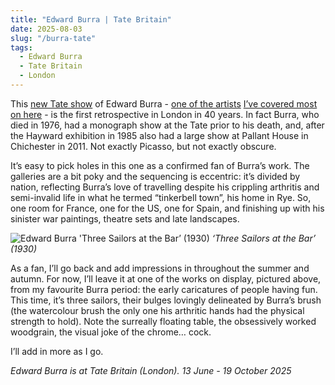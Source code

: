 ```yaml
---
title: "Edward Burra | Tate Britain"
date: 2025-08-03
slug: "/burra-tate"
tags:
  - Edward Burra
  - Tate Britain
  - London
---
```


This [new Tate show](https://www.tate.org.uk/whats-on/tate-britain/edward-burra) of Edward Burra - [one of the artists](https://artangled.com/posts/burra-pallant/) [I’ve covered most](https://artangled.com/posts/craxton-pallant/) [on here](https://artangled.com/posts/beryl-tom-voltaire/) - is the first retrospective in London in 40 years. In fact Burra, who died in 1976, had a monograph show at the Tate prior to his death, and, after the Hayward exhibition in 1985 also had a large show at Pallant House in Chichester in 2011. Not exactly Picasso, but not exactly obscure.

It’s easy to pick holes in this one as a confirmed fan of Burra’s work. The galleries are a bit poky and the sequencing is eccentric: it’s divided by nation, reflecting Burra’s love of travelling despite his crippling arthritis and semi-invalid life in what he termed “tinkerbell town”, his home in Rye. So, one room for France, one for the US, one for Spain, and finishing up with his sinister war paintings, theatre sets and late landscapes.

![Edward Burra 'Three Sailors at the Bar’ (1930)](/burra-tate-1.jpg)
_‘Three Sailors at the Bar’ (1930)_

As a fan, I’ll go back and add impressions in throughout the summer and autumn. For now, I’ll leave it at one of the works on display, pictured above, from my favourite Burra period: the early caricatures of people having fun. This time, it’s three sailors, their bulges lovingly delineated by Burra’s brush (the watercolour brush the only one his arthritic hands had the physical strength to hold). Note the surreally floating table, the obsessively worked woodgrain, the visual joke of the chrome… cock.

I’ll add in more as I go.

_Edward Burra is at Tate Britain (London). 13 June - 19 October 2025_
